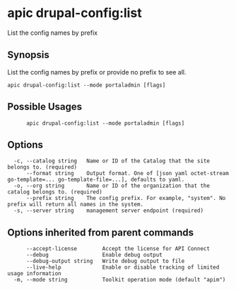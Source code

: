 # apic drupal-config:list

List the config names by prefix

## Synopsis

List the config names by prefix or provide no prefix to see all.

```
apic drupal-config:list --mode portaladmin [flags]
```

## Possible Usages

```
      apic drupal-config:list --mode portaladmin [flags]
```

## Options

```
  -c, --catalog string   Name or ID of the Catalog that the site belongs to. (required)
      --format string    Output format. One of [json yaml octet-stream go-template=... go-template-file=...], defaults to yaml.
  -o, --org string       Name or ID of the organization that the catalog belongs to. (required)
      --prefix string    The config prefix. For example, "system". No prefix will return all names in the system.
  -s, --server string    management server endpoint (required)
```

## Options inherited from parent commands

```
      --accept-license        Accept the license for API Connect
      --debug                 Enable debug output
      --debug-output string   Write debug output to file
      --live-help             Enable or disable tracking of limited usage information
  -m, --mode string           Toolkit operation mode (default "apim")
```
